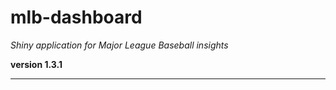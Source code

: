 # mlb-dashboard

*Shiny application for Major League Baseball insights*

**version 1.3.1**

----------
